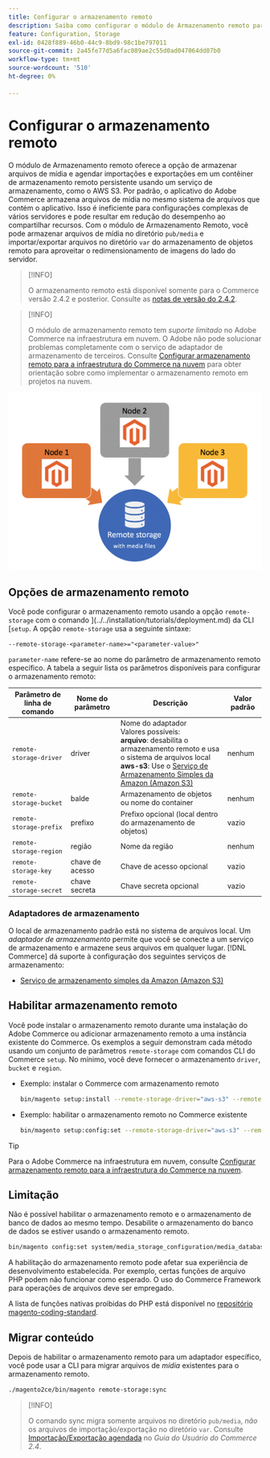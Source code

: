 ```yaml
---
title: Configurar o armazenamento remoto
description: Saiba como configurar o módulo de Armazenamento remoto para o aplicativo local do Commerce.
feature: Configuration, Storage
exl-id: 0428f889-46b0-44c9-8bd9-98c1be797011
source-git-commit: 2a45fe77d5a6fac089ae2c55d0ad047064dd07b0
workflow-type: tm+mt
source-wordcount: '510'
ht-degree: 0%

---
```


# Configurar o armazenamento remoto

O módulo de Armazenamento remoto oferece a opção de armazenar arquivos de mídia e agendar importações e exportações em um contêiner de armazenamento remoto persistente usando um serviço de armazenamento, como o AWS S3. Por padrão, o aplicativo do Adobe Commerce armazena arquivos de mídia no mesmo sistema de arquivos que contém o aplicativo. Isso é ineficiente para configurações complexas de vários servidores e pode resultar em redução do desempenho ao compartilhar recursos. Com o módulo de Armazenamento Remoto, você pode armazenar arquivos de mídia no diretório `pub/media` e importar/exportar arquivos no diretório `var` do armazenamento de objetos remoto para aproveitar o redimensionamento de imagens do lado do servidor.

>[!INFO]
>
>O armazenamento remoto está disponível somente para o Commerce versão 2.4.2 e posterior. Consulte as [notas de versão do 2.4.2](https://devdocs.magento.com/guides/v2.4/release-notes/open-source-2-4-2.html).

>[!INFO]
>
>O módulo de armazenamento remoto tem _suporte limitado_ no Adobe Commerce na infraestrutura em nuvem. O Adobe não pode solucionar problemas completamente com o serviço de adaptador de armazenamento de terceiros. Consulte [Configurar armazenamento remoto para a infraestrutura do Commerce na nuvem](cloud-support.md) para obter orientação sobre como implementar o armazenamento remoto em projetos na nuvem.

![imagem de esquema](../../assets/configuration/remote-storage-schema.png)

## Opções de armazenamento remoto

Você pode configurar o armazenamento remoto usando a opção `remote-storage` com o comando ](../../installation/tutorials/deployment.md) da CLI [`setup`. A opção `remote-storage` usa a seguinte sintaxe:

```text
--remote-storage-<parameter-name>="<parameter-value>"
```

`parameter-name` refere-se ao nome do parâmetro de armazenamento remoto específico. A tabela a seguir lista os parâmetros disponíveis para configurar o armazenamento remoto:

| Parâmetro de linha de comando | Nome do parâmetro | Descrição | Valor padrão |
|--- |--- |--- |--- |
| `remote-storage-driver` | driver | Nome do adaptador<br>Valores possíveis:<br>**arquivo**: desabilita o armazenamento remoto e usa o sistema de arquivos local <br>**aws-s3**: Use o [Serviço de Armazenamento Simples da Amazon (Amazon S3)](remote-storage-aws-s3.md) | nenhum |
| `remote-storage-bucket` | balde | Armazenamento de objetos ou nome do container | nenhum |
| `remote-storage-prefix` | prefixo | Prefixo opcional (local dentro do armazenamento de objetos) | vazio |
| `remote-storage-region` | região | Nome da região | nenhum |
| `remote-storage-key` | chave de acesso | Chave de acesso opcional | vazio |
| `remote-storage-secret` | chave secreta | Chave secreta opcional | vazio |

### Adaptadores de armazenamento

O local de armazenamento padrão está no sistema de arquivos local. Um _adaptador de armazenamento_ permite que você se conecte a um serviço de armazenamento e armazene seus arquivos em qualquer lugar. [!DNL Commerce] dá suporte à configuração dos seguintes serviços de armazenamento:

- [Serviço de armazenamento simples da Amazon (Amazon S3)](remote-storage-aws-s3.md)

## Habilitar armazenamento remoto

Você pode instalar o armazenamento remoto durante uma instalação do Adobe Commerce ou adicionar armazenamento remoto a uma instância existente do Commerce. Os exemplos a seguir demonstram cada método usando um conjunto de parâmetros `remote-storage` com comandos CLI do Commerce `setup`. No mínimo, você deve fornecer o armazenamento `driver`, `bucket` e `region`.

- Exemplo: instalar o Commerce com armazenamento remoto

  ```bash
  bin/magento setup:install --remote-storage-driver="aws-s3" --remote-storage-bucket="myBucket" --remote-storage-region="us-east-1"
  ```

- Exemplo: habilitar o armazenamento remoto no Commerce existente

  ```bash
  bin/magento setup:config:set --remote-storage-driver="aws-s3" --remote-storage-bucket="myBucket" --remote-storage-region="us-east-1"
  ```

>[!TIP]
>
>Para o Adobe Commerce na infraestrutura em nuvem, consulte [Configurar armazenamento remoto para a infraestrutura do Commerce na nuvem](cloud-support.md).

## Limitação

Não é possível habilitar o armazenamento remoto e o armazenamento de banco de dados ao mesmo tempo. Desabilite o armazenamento do banco de dados se estiver usando o armazenamento remoto.

```bash
bin/magento config:set system/media_storage_configuration/media_database 0
```

A habilitação do armazenamento remoto pode afetar sua experiência de desenvolvimento estabelecida. Por exemplo, certas funções de arquivo PHP podem não funcionar como esperado. O uso do Commerce Framework para operações de arquivos deve ser empregado.

A lista de funções nativas proibidas do PHP está disponível no [repositório magento-coding-standard][code-standard].

## Migrar conteúdo

Depois de habilitar o armazenamento remoto para um adaptador específico, você pode usar a CLI para migrar arquivos de _mídia_ existentes para o armazenamento remoto.

```bash
./magento2ce/bin/magento remote-storage:sync
```

>[!INFO]
>
>O comando sync migra somente arquivos no diretório `pub/media`, _não_ os arquivos de importação/exportação no diretório `var`. Consulte [Importação/Exportação agendada](https://experienceleague.adobe.com/docs/commerce-admin/systems/data-transfer/data-scheduled-import-export.html) no _Guia do Usuário do Commerce 2.4_.

<!-- link definitions -->

[import-export]: https://docs.magento.com/user-guide/system/data-scheduled-import-export.html
[code-standard]: https://github.com/magento/magento-coding-standard/blob/develop/Magento2/Sniffs/Functions/DiscouragedFunctionSniff.php
